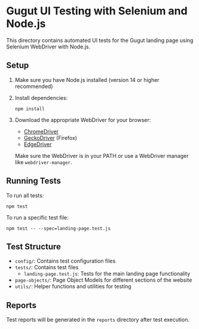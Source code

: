 # Gugut UI Testing with Selenium and Node.js

This directory contains automated UI tests for the Gugut landing page using Selenium WebDriver with Node.js.

## Setup

1. Make sure you have Node.js installed (version 14 or higher recommended)

2. Install dependencies:
   ```
   npm install
   ```

3. Download the appropriate WebDriver for your browser:
   - [ChromeDriver](https://sites.google.com/chromium.org/driver/)
   - [GeckoDriver](https://github.com/mozilla/geckodriver/releases) (Firefox)
   - [EdgeDriver](https://developer.microsoft.com/en-us/microsoft-edge/tools/webdriver/)

   Make sure the WebDriver is in your PATH or use a WebDriver manager like `webdriver-manager`.

## Running Tests

To run all tests:
```
npm test
```

To run a specific test file:
```
npm test -- --spec=landing-page.test.js
```

## Test Structure

- `config/`: Contains test configuration files
- `tests/`: Contains test files
  - `landing-page.test.js`: Tests for the main landing page functionality
- `page-objects/`: Page Object Models for different sections of the website
- `utils/`: Helper functions and utilities for testing

## Reports

Test reports will be generated in the `reports` directory after test execution.
